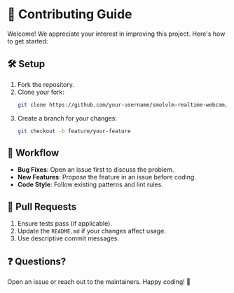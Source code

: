 # 🤝 Contributing Guide

Welcome! We appreciate your interest in improving this project. Here's how to get started:

## 🛠️ Setup
1. Fork the repository.
2. Clone your fork:
   ```bash
   git clone https://github.com/your-username/smolvlm-realtime-webcam.git
   ```
3. Create a branch for your changes:
   ```bash
   git checkout -b feature/your-feature
   ```

## 🚀 Workflow
- **Bug Fixes**: Open an issue first to discuss the problem.
- **New Features**: Propose the feature in an issue before coding.
- **Code Style**: Follow existing patterns and lint rules.

## 📝 Pull Requests
1. Ensure tests pass (if applicable).
2. Update the `README.md` if your changes affect usage.
3. Use descriptive commit messages.

## ❓ Questions?
Open an issue or reach out to the maintainers. Happy coding! 🎉
